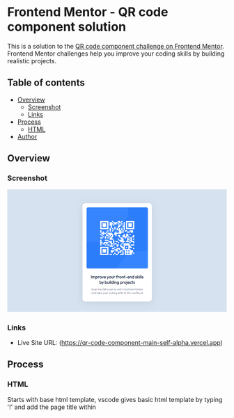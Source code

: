 # Frontend Mentor - QR code component solution

This is a solution to the [QR code component challenge on Frontend Mentor](https://www.frontendmentor.io/challenges/qr-code-component-iux_sIO_H). Frontend Mentor challenges help you improve your coding skills by building realistic projects. 

## Table of contents

- [Overview](#overview)
  - [Screenshot](#screenshot)
  - [Links](#links)
- [Process](#process)
  - [HTML](#html)
- [Author](#author)


## Overview

### Screenshot

![](https://github.com/FNH99/qr-code-component-main/blob/main/images/screenshot.png)

### Links

- Live Site URL: (https://qr-code-component-main-self-alpha.vercel.app)

## Process

### HTML

Starts with base html template, vscode gives basic html template by typing '!' and add the page title within <title>:

```html
<!DOCTYPE html>
<html lang="en">
<head>
  <meta charset="UTF-8">
  <meta name="viewport" content="width=device-width, initial-scale=1.0">
  <title>QR code component</title>
</head>
<body>
  
</body>
</html>
```

In the <head> element, add the link to the stylesheet for CSS:

```html
<link rel="stylesheet" href="style.css">
```

To embed a font from google font such as https://fonts.google.com/specimen/Outfit, copy the code to the <head>:

```html
<link rel="preconnect" href="https://fonts.googleapis.com">
<link rel="preconnect" href="https://fonts.gstatic.com" crossorigin>
<link href="https://fonts.googleapis.com/css2?family=Outfit" rel="stylesheet">
```

Within the <body> add the <main> element to contain the page:
```html
<main>

</main>
```

from now the code will continue within the <main> element. Make a <div> to contain the image and the other text and set its class:
```html
<div class="container">

  </div>
```

Inside this 'container' will be the main content of the page, add another <div> and set the class to contain the image:
```html
<div class="qr-image">
        <img src="/images/image-qr-code.png" alt="QR Code linking to Frontend Mentor challenges">
</div>
```

'src' will specify where the page will find the image, the 'alt' attribute gives the image an alternate text if the image cannot be displayed.

## Author

- Frontend Mentor - [@FNH99](https://www.frontendmentor.io/profile/FNH99)
